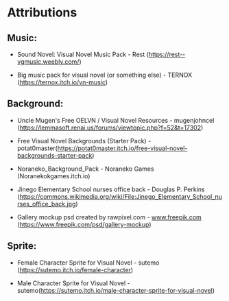 
# Attributions

## Music:

- Sound Novel: Visual Novel Music Pack - Rest (https://rest--vgmusic.weebly.com/)

- Big music pack for visual novel (or something else) - TERNOX (https://ternox.itch.io/vn-music)


## Background:

- Uncle Mugen's Free OELVN / Visual Novel Resources - mugenjohncel (https://lemmasoft.renai.us/forums/viewtopic.php?f=52&t=17302)

- Free Visual Novel Backgrounds (Starter Pack) -  potat0master(https://potat0master.itch.io/free-visual-novel-backgrounds-starter-pack)

- Noraneko_Background_Pack - Noraneko Games (Noranekokgames.itch.io)

- Jinego Elementary School nurses office back - Douglas P. Perkins (https://commons.wikimedia.org/wiki/File:Jinego_Elementary_School_nurses_office_back.jpg)

- Gallery mockup psd created by rawpixel.com - www.freepik.com (https://www.freepik.com/psd/gallery-mockup)

## Sprite:

- Female Character Sprite for Visual Novel - sutemo (https://sutemo.itch.io/female-character)

- Male Character Sprite for Visual Novel - sutemo(https://sutemo.itch.io/male-character-sprite-for-visual-novel)
